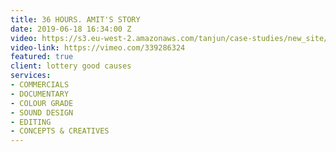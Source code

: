 ```yaml
---
title: 36 HOURS. AMIT'S STORY
date: 2019-06-18 16:34:00 Z
video: https://s3.eu-west-2.amazonaws.com/tanjun/case-studies/new_site/36-hours-amits-story/reel
video-link: https://vimeo.com/339286324
featured: true
client: lottery good causes
services:
- COMMERCIALS
- DOCUMENTARY
- COLOUR GRADE
- SOUND DESIGN
- EDITING
- CONCEPTS & CREATIVES
---
```



